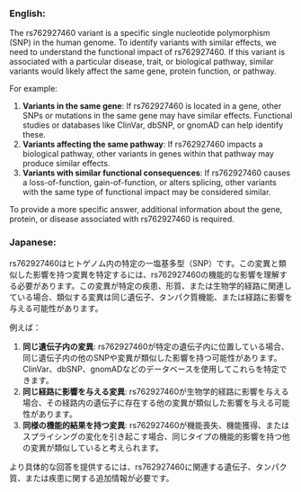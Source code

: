 ### English:
The rs762927460 variant is a specific single nucleotide polymorphism (SNP) in the human genome. To identify variants with similar effects, we need to understand the functional impact of rs762927460. If this variant is associated with a particular disease, trait, or biological pathway, similar variants would likely affect the same gene, protein function, or pathway.

For example:
1. **Variants in the same gene**: If rs762927460 is located in a gene, other SNPs or mutations in the same gene may have similar effects. Functional studies or databases like ClinVar, dbSNP, or gnomAD can help identify these.
2. **Variants affecting the same pathway**: If rs762927460 impacts a biological pathway, other variants in genes within that pathway may produce similar effects.
3. **Variants with similar functional consequences**: If rs762927460 causes a loss-of-function, gain-of-function, or alters splicing, other variants with the same type of functional impact may be considered similar.

To provide a more specific answer, additional information about the gene, protein, or disease associated with rs762927460 is required.

### Japanese:
rs762927460はヒトゲノム内の特定の一塩基多型（SNP）です。この変異と類似した影響を持つ変異を特定するには、rs762927460の機能的な影響を理解する必要があります。この変異が特定の疾患、形質、または生物学的経路に関連している場合、類似する変異は同じ遺伝子、タンパク質機能、または経路に影響を与える可能性があります。

例えば：
1. **同じ遺伝子内の変異**: rs762927460が特定の遺伝子内に位置している場合、同じ遺伝子内の他のSNPや変異が類似した影響を持つ可能性があります。ClinVar、dbSNP、gnomADなどのデータベースを使用してこれらを特定できます。
2. **同じ経路に影響を与える変異**: rs762927460が生物学的経路に影響を与える場合、その経路内の遺伝子に存在する他の変異が類似した影響を与える可能性があります。
3. **同様の機能的結果を持つ変異**: rs762927460が機能喪失、機能獲得、またはスプライシングの変化を引き起こす場合、同じタイプの機能的影響を持つ他の変異が類似していると考えられます。

より具体的な回答を提供するには、rs762927460に関連する遺伝子、タンパク質、または疾患に関する追加情報が必要です。